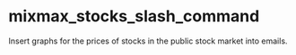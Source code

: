 # mixmax_stocks_slash_command
Insert graphs for the prices of stocks in the public stock market into emails. 
